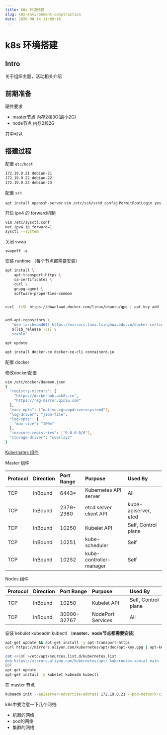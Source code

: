 ```yaml
---
title: k8s 环境搭建
slug: k8s-environment-construction
date: 2020-08-14 11:09:16
---
```

# k8s 环境搭建

## Intro

关于组织主题，活动相关介绍

## 前期准备

硬件要求

- master节点 内存2核3G(最小2G)
- node节点 内存2核2G

其中可以

## 搭建过程

配置 `etc/host`

~~~bash
172.19.0.21 debian-21
172.19.0.22 debian-22
172.19.0.23 debian-23
~~~

配置 `ssh`

`apt install openssh-server`
`vim /etc/ssh/sshd_config`
`PermitRootLogin yes`

开启 ipv4 的 forward机制

```bash
vim /etc/sysctl.conf
net.ipv4.ip_forward=1
sysctl --system
```

关闭 swap

`swapoff -a`

安装 runtime （每个节点都需要安装）

~~~bash
apt install \
    apt-transport-https \
    ca-certificates \
    curl \
    gnupg-agent \
    software-properties-common


curl -fsSL https://download.docker.com/linux/ubuntu/gpg | apt-key add -


add-apt-repository \
   "deb [arch=amd64] https://mirrors.tuna.tsinghua.edu.cn/docker-ce/linux/debian \
   $(lsb_release -cs) \
   stable"

apt update

apt install docker-ce docker-ce-cli containerd.io
~~~

配置 docker

修改docker配置

```bash
vim /etc/docker/daemon.json
{
  "registry-mirrors": [
    "https://dockerhub.azk8s.cn",
    "https://reg-mirror.qiniu.com"
  ],
  "exec-opts": ["native.cgroupdriver=systemd"],
  "log-driver": "json-file",
  "log-opts": {
    "max-size": "100m"
  },
  "insecure-registries": ["0.0.0.0/0"],
  "storage-driver": "overlay2"
}
```



[Kubernates 组件](https://kubernetes.io/zh/docs/concepts/overview/components/)

Master 组件

| Protocol | Direction | Port Range | Purpose                 | Used By              |
| :------- | :-------- | :--------- | :---------------------- | :------------------- |
| TCP      | InBound   | 6443*      | Kubernetes API server   | All                  |
| TCP      | InBound   | 2379-2380  | etcd server client API  | kube-apiserver, etcd |
| TCP      | InBound   | 10250      | Kubelet API             | Self, Control plane  |
| TCP      | InBound   | 10251      | kube-scheduler          | Self                 |
| TCP      | InBound   | 10252      | kube-controller-manager | Self                 |

Nodes 组件

| Protocol | Direction | Port Range  | Purpose           | Used By             |
| :------- | :-------- | :---------- | :---------------- | :------------------ |
| TCP      | InBound   | 10250       | Kubelet API       | Self, Control plane |
| TCP      | InBound   | 30000-32767 | NodePort Services | All                 |

安装 kebulet kubeadm kubectl （**master、node节点都需要安装**）

~~~bash
apt-get update && apt-get install -y apt-transport-https
curl https://mirrors.aliyun.com/kubernetes/apt/doc/apt-key.gpg | apt-key add - 

cat <<EOF >/etc/apt/sources.list.d/kubernetes.list
deb https://mirrors.aliyun.com/kubernetes/apt/ kubernetes-xenial main
EOF
apt-get update
apt-get install -y kubelet kubeadm kubectl
~~~

在 master 节点

~~~bash
kubeadm init --apiserver-advertise-address 172.19.0.21 --pod-network-cidr 10.10.0.0/16 --service-cidr 10.11.0.0/16  --kubernetes-version=v1.15.3 --dry-run
~~~

k8s中要注意一下几个网络:

- 机器的网络
- pod的网络
- 集群的网络

